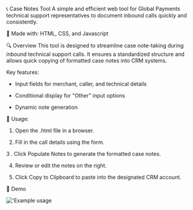 📞 Case Notes Tool
A simple and efficient web tool for Global Payments technical support representatives to document inbound calls quickly and consistently.

🧰 Made with:
HTML, CSS, and Javascript

🔍 Overview
This tool is designed to streamline case note-taking during inbound technical support calls. It ensures a standardized structure and allows quick copying of formatted case notes into CRM systems.

Key features:

- Input fields for merchant, caller, and technical details

- Conditional display for "Other" input options

- Dynamic note generation


📒 Usage:

1. Open the .html file in a browser.

2. Fill in the call details using the form.

3 . Click Populate Notes to generate the formatted case notes.

4. Review or edit the notes on the right.

5. Click Copy to Clipboard to paste into the designated CRM account.

📸 Demo

  !['Example usage](https://github.com/BrandonL02/Global-Note-Program/blob/08e1f47a2bfa4c34b2ce15e2dd576c450d8288bf/example_usage.png)
